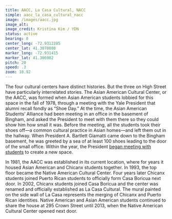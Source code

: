 ```yaml
---
title: AACC, La Casa Cultural, NACC
simple: aacc_la_casa_cultural_nacc
image: /images/aacc.jpg
image_alt:
image_credit: Kristina Kim / YDN
status: active
bearing: 0
center_long: -72.9312285
center_lat: 41.3070808
marker_long: -72.931415
marker_lat: 41.306982
pitch: 20
speed: .3
zoom: 18.92
---
```


The four cultural centers have distinct histories. But the three on High Street have particularly interrelated stories. The Asian American Cultural Center, or the AACC, was formed when Asian American students lobbied for this space in the fall of 1978, through a meeting with the Yale President that alumni recall fondly as “Shoe Day.” At the time, the Asian American Students’ Alliance had been meeting in an office in the basement of Bingham, and asked the President to meet with them there so they could show him how small it was. Before the meeting, all the students took their shoes off—a common cultural practice in Asian homes—and left them out in the hallway. When President A. Bartlett Giamatti came down to the Bingham basement, he was greeted by a sea of at least 100 shoes leading to the door of the small office. Within the year, the President [began meeting with students](https://downatyale.com/aacc-oral-histories-grant-din/) to create a new space. 

In 1981, the AACC was established in its current location, where for years it housed Asian American and Chicanx students together. In 1993, the top floor became the Native American Cultural Center. Four years later Chicanx students joined Puerto Rican students to officially form Casa Boricua next door. In 2002, Chicanx students joined Casa Boricua and the center was renamed and officially established as La Casa Cultural. The mural painted on the side wall of La Casa represents the merging of Chicanx and Puerto Rican identities. Native American and Asian American students continued to share the house at 295 Crown Street until 2013, when the Native American Cultural Center opened next door.

